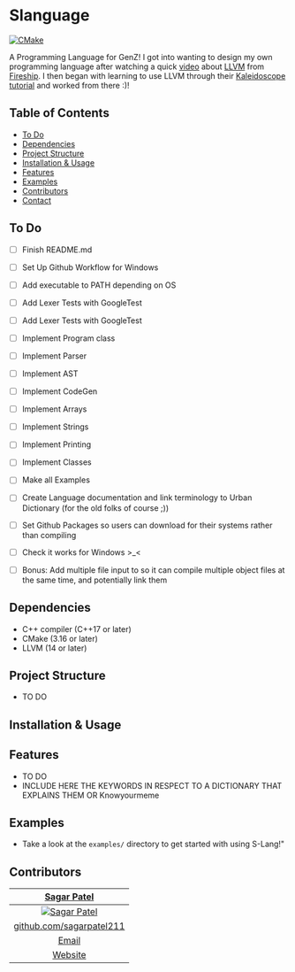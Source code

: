 # Slanguage
<!-- BADGES -->
[![CMake](https://github.com/sagarpatel211/S-Lang/actions/workflows/cmake.yml/badge.svg?branch=main)](https://github.com/sagarpatel211/S-Lang/actions/workflows/cmake.yml)

<!-- DESCRIPTION -->
A Programming Language for GenZ! I got into wanting to design my own programming language after watching a quick [video](https://www.youtube.com/watch?v=BT2Cv-Tjq7Q) about [LLVM](https://llvm.org/) from [Fireship](https://www.youtube.com/@Fireship). I then began with learning to use LLVM through their [Kaleidoscope tutorial](https://llvm.org/docs/tutorial/) and worked from there :)!


<!-- TABLE OF CONTENTS -->
## Table of Contents
- [To Do](#to-do)
- [Dependencies](#dependencies)
- [Project Structure](#project-structure)
- [Installation & Usage](#installation--usage)
- [Features](#features)
- [Examples](#examples)
- [Contributors](#contributors)
- [Contact](#contact)


<!-- TO DO -->
## To Do
- [ ] Finish README.md
- [ ] Set Up Github Workflow for Windows
- [ ] Add executable to PATH depending on OS
- [ ] Add Lexer Tests with GoogleTest
- [ ] Add Lexer Tests with GoogleTest
- [ ] Implement Program class
- [ ] Implement Parser
- [ ] Implement AST
- [ ] Implement CodeGen
- [ ] Implement Arrays
- [ ] Implement Strings
- [ ] Implement Printing
- [ ] Implement Classes
- [ ] Make all Examples
- [ ] Create Language documentation and link terminology to Urban Dictionary (for the old folks of course ;))
- [ ] Set Github Packages so users can download for their systems rather than compiling
- [ ] Check it works for Windows >_<
- [ ] Bonus: Add multiple file input to so it can compile multiple object files at the same time, and potentially link them


<!-- Dependencies AND TOOLS -->
## Dependencies
- C++ compiler (C++17 or later)
- CMake (3.16 or later)
- LLVM (14 or later)


<!-- PROJECT STRUCTURE -->
## Project Structure
- TO DO


<!-- INSTALLATION & USAGE -->
## Installation & Usage

<!-- THE INSTRUCTIONS MIGHT NOT WORK FOR ALL PLATFORMS OR DISTROS SO WRITE THIS SECTION CAREFULLY!!!!
> For Ubuntu users, to do the following in a single command, copy the command found in `build.sh` which also includes installation of project dependencies!
```bash
$ git clone https://github.com/sagarpatel211/S-Lang.git   # Clone the Repository
$ cd S-Lang   # Enter project directory
$ mkdir build   # Create `build` directory to hold the buildsystem files
$ cd build   # Enter build/ directory
$ cmake ..   # Use the CMake build tool to generate a buildsystem
$ cmake --build .   # Build the program and test executables
$ cd bin   # Enter directory where executables are located
```-->


<!-- FEATURES -->
## Features
- TO DO
- INCLUDE HERE THE KEYWORDS IN RESPECT TO A DICTIONARY THAT EXPLAINS THEM OR Knowyourmeme


<!-- EXAMPLES -->
## Examples
- Take a look at the `examples/` directory to get started with using S-Lang!"


<!-- CONTRIBUTORS -->
## Contributors
| <a href="https://github.com/sagarpatel211" target="_blank">**Sagar Patel**</a> |
| :---: |
| [![Sagar Patel](https://avatars1.githubusercontent.com/u/34544263?s=200)](https://github.com/sagarpatel211)    |
| <a href="https://github.com/sagarpatel211" target="_blank">github.com/sagarpatel211</a> |
| [Email](mailto:sa24pate@uwaterloo.ca) |
| [Website](https://sagarpatel211.github.io/) |
